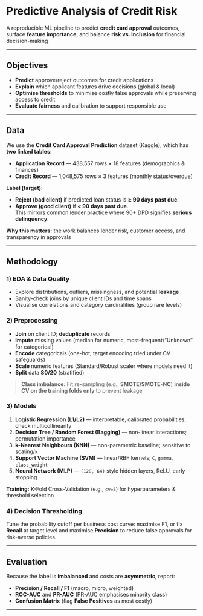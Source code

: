 # Predictive Analysis of Credit Risk

A reproducible ML pipeline to predict **credit card approval** outcomes, surface **feature importance**, and balance **risk vs. inclusion** for financial decision-making

---

## Objectives
- **Predict** approve/reject outcomes for credit applications
- **Explain** which applicant features drive decisions (global & local)
- **Optimise thresholds** to minimise costly false approvals while preserving access to credit
- **Evaluate fairness** and calibration to support responsible use

---

## Data

We use the **Credit Card Approval Prediction** dataset (Kaggle), which has **two linked tables**:  
- **Application Record** — 438,557 rows × 18 features (demographics & finances)
- **Credit Record** — 1,048,575 rows × 3 features (monthly status/overdue)

**Label (target):**  
- **Reject (bad client)** if predicted loan status is **≥ 90 days past due**.  
- **Approve (good client)** if **< 90 days past due**.  
This mirrors common lender practice where 90+ DPD signifies **serious delinquency**. 

**Why this matters:** the work balances lender risk, customer access, and transparency in approvals

---

## Methodology

### 1) EDA & Data Quality
- Explore distributions, outliers, missingness, and potential **leakage**
- Sanity-check joins by unique client IDs and time spans
- Visualise correlations and category cardinalities (group rare levels)

### 2) Preprocessing
- **Join** on client ID; **deduplicate** records
- **Impute** missing values (median for numeric, most-frequent/“Unknown” for categorical)
- **Encode** categoricals (one-hot; target encoding tried under CV safeguards)
- **Scale** numeric features (Standard/Robust scaler where models need it)
- **Split** data **80/20** (stratified)

> **Class imbalance:** Fit re-sampling (e.g., **SMOTE/SMOTE-NC**) **inside CV on the training folds only** to prevent leakage

### 3) Models
1. **Logistic Regression (L1/L2)** — interpretable, calibrated probabilities; check multicollinearity
2. **Decision Tree / Random Forest (Bagging)** — non-linear interactions; permutation importance
3. **k-Nearest Neighbours (KNN)** — non-parametric baseline; sensitive to scaling/`k`
4. **Support Vector Machine (SVM)** — linear/RBF kernels; `C`, `gamma`, `class_weight`
5. **Neural Network (MLP)** — `(128, 64)` style hidden layers, ReLU, early stopping

**Training:** K-Fold Cross-Validation (e.g., `cv=5`) for hyperparameters & threshold selection

### 4) Decision Thresholding
Tune the probability cutoff per business cost curve: maximise F1, or fix **Recall** at target level and maximise **Precision** to reduce false approvals for risk-averse policies. 

---

## Evaluation

Because the label is **imbalanced** and costs are **asymmetric**, report:

- **Precision / Recall / F1** (macro, micro, weighted)
- **ROC-AUC** and **PR-AUC** (PR-AUC emphasises minority class)
- **Confusion Matrix** (flag **False Positives** as most costly)

---
